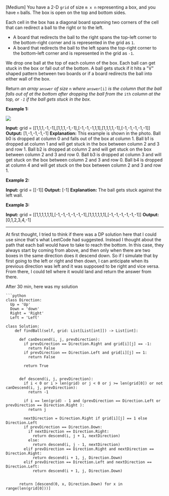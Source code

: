 [Medium]
You have a 2-D `grid` of size `m x n` representing a box, and you have `n` balls. The box is open on the top and bottom sides.

Each cell in the box has a diagonal board spanning two corners of the cell that can redirect a ball to the right or to the left.

-   A board that redirects the ball to the right spans the top-left corner to the bottom-right corner and is represented in the grid as `1`.
-   A board that redirects the ball to the left spans the top-right corner to the bottom-left corner and is represented in the grid as `-1`.

We drop one ball at the top of each column of the box. Each ball can get stuck in the box or fall out of the bottom. A ball gets stuck if it hits a "V" shaped pattern between two boards or if a board redirects the ball into either wall of the box.

Return _an array_ `answer` _of size_ `n` _where_ `answer[i]` _is the column that the ball falls out of at the bottom after dropping the ball from the_ `ith` _column at the top, or `-1` _if the ball gets stuck in the box_._

**Example 1:**

**![](https://assets.leetcode.com/uploads/2019/09/26/ball.jpg)**

**Input:** grid = [[1,1,1,-1,-1],[1,1,1,-1,-1],[-1,-1,-1,1,1],[1,1,1,1,-1],[-1,-1,-1,-1,-1]]
**Output:** [1,-1,-1,-1,-1]
**Explanation:** This example is shown in the photo.
Ball b0 is dropped at column 0 and falls out of the box at column 1.
Ball b1 is dropped at column 1 and will get stuck in the box between column 2 and 3 and row 1.
Ball b2 is dropped at column 2 and will get stuck on the box between column 2 and 3 and row 0.
Ball b3 is dropped at column 3 and will get stuck on the box between column 2 and 3 and row 0.
Ball b4 is dropped at column 4 and will get stuck on the box between column 2 and 3 and row 1.

**Example 2:**

**Input:** grid = [[-1]]
**Output:** [-1]
**Explanation:** The ball gets stuck against the left wall.

**Example 3:**

**Input:** grid = [[1,1,1,1,1,1],[-1,-1,-1,-1,-1,-1],[1,1,1,1,1,1],[-1,-1,-1,-1,-1,-1]]
**Output:** [0,1,2,3,4,-1]

---
At first thought, I tried to think if there was a DP solution here that I could use since that's what LeetCode had suggested. Instead I thought about the path that each ball would have to take to reach the bottom. In this case, they always start by coming from above, and then only when there are two boxes in the same direction does it descend down. So if I simulate that by first going to the left or right and then down, I can anticipate when its previous direction was left and it was supposed to be right and vice versa. From there, I could tell where it would land and return the answer from there.

After 30 min, here was my solution

```
```python
class Direction:
  Up = 'Up'
  Down = 'down'
  Right = 'Right'
  Left = 'Left'

class Solution:
    def findBall(self, grid: List[List[int]]) -> List[int]:

      def canDescend(i, j, prevDirection):
        if prevDirection == Direction.Right and grid[i][j] == -1:
          return False
        if prevDirection == Direction.Left and grid[i][j] == 1:
          return False

        return True


      def descend(i, j, prevDirection):
        if i < 0 or i > len(grid) or j < 0 or j >= len(grid[0]) or not canDescend(i, j, prevDirection):
          return -1

        if i == len(grid) - 1 and (prevDirection == Direction.Left or prevDirection == Direction.Right ):
          return j

        nextDirection = Direction.Right if grid[i][j] == 1 else Direction.Left
        if prevDirection == Direction.Down:
          if nextDirection == Direction.Right:
            return descend(i, j + 1, nextDirection)
          else:
            return descend(i, j - 1, nextDirection)
        elif prevDirection == Direction.Right and nextDirection == Direction.Right:
            return descend(i + 1, j, Direction.Down)
        elif prevDirection == Direction.Left and nextDirection == Direction.Left:
            return descend(i + 1, j, Direction.Down)


      return [descend(0, x, Direction.Down) for x in range(len(grid[0]))]
```
```


